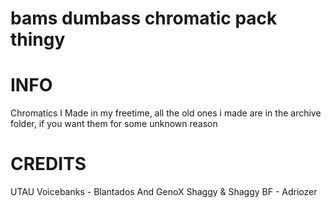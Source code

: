 # bams dumbass chromatic pack thingy

 
 # INFO
  Chromatics I Made in my freetime, all the old ones i made are in the archive folder, if you want them for some unknown reason

# CREDITS
 UTAU Voicebanks - Blantados And GenoX
 Shaggy & Shaggy BF - Adriozer
